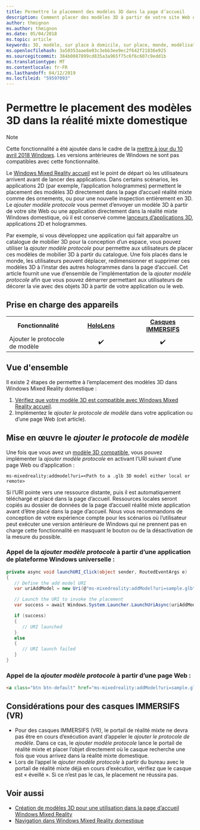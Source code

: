 ```yaml
---
title: Permettre le placement des modèles 3D dans la page d’accueil
description: Comment placer des modèles 3D à partir de votre site Web ou une application dans Windows Mixed Reality domestique
author: thmignon
ms.author: thmignon
ms.date: 05/04/2018
ms.topic: article
keywords: 3D, modèle, sur place à domicile, sur place, monde, modélisation, réalité mixte domestique, web, application
ms.openlocfilehash: 3a50353aae8e03c3ebb3ee9ec2f642f21836e925
ms.sourcegitcommit: 384b0087899cd835a3a965f75c6f6c607c9edd1b
ms.translationtype: MT
ms.contentlocale: fr-FR
ms.lasthandoff: 04/12/2019
ms.locfileid: "59597093"
---
```

# <a name="enable-placement-of-3d-models-in-the-mixed-reality-home"></a>Permettre le placement des modèles 3D dans la réalité mixte domestique

> [!NOTE]
> Cette fonctionnalité a été ajoutée dans le cadre de la [mettre à jour du 10 avril 2018 Windows](release-notes-april-2018.md). Les versions antérieures de Windows ne sont pas compatibles avec cette fonctionnalité.

Le [Windows Mixed Reality accueil](navigating-the-windows-mixed-reality-home.md) est le point de départ où les utilisateurs arrivent avant de lancer des applications. Dans certains scénarios, les applications 2D (par exemple, l’application hologrammes) permettent le placement des modèles 3D directement dans la page d’accueil réalité mixte comme des ornements, ou pour une nouvelle inspection entièrement en 3D. Le *ajouter modèle protocole* vous permet d’envoyer un modèle 3D à partir de votre site Web ou une application directement dans la réalité mixte Windows domestique, où il est conservé comme [lanceurs d’applications 3D](3d-app-launcher-design-guidance.md), applications 2D et hologrammes. 

Par exemple, si vous développez une application qui fait apparaître un catalogue de mobilier 3D pour la conception d’un espace, vous pouvez utiliser la *ajouter modèle protocole* pour permettre aux utilisateurs de placer ces modèles de mobilier 3D à partir du catalogue. Une fois placés dans le monde, les utilisateurs peuvent déplacer, redimensionner et supprimer ces modèles 3D à l’instar des autres hologrammes dans la page d’accueil. Cet article fournit une vue d’ensemble de l’implémentation de la *ajouter modèle protocole* afin que vous pouvez démarrer permettant aux utilisateurs de décorer la vie avec des objets 3D à partir de votre application ou le web.

## <a name="device-support"></a>Prise en charge des appareils

<table>
<tr>
<th>Fonctionnalité</th><th style="width:150px"> <a href="hololens-hardware-details.md">HoloLens</a></th><th style="width:150px"> <a href="immersive-headset-hardware-details.md">Casques IMMERSIFS</a></th>
</tr><tr>
<td>Ajouter le protocole de modèle</td><td style="text-align: center;"> ✔️</td><td style="text-align: center;"> ✔️</td>
</tr>
</table>

## <a name="overview"></a>Vue d'ensemble

Il existe 2 étapes de permettre à l’emplacement des modèles 3D dans Windows Mixed Reality domestique :
1. [Vérifiez que votre modèle 3D est compatible avec Windows Mixed Reality accueil](creating-3d-models-for-use-in-the-windows-mixed-reality-home.md).
2. Implémentez le *ajouter le protocole de modèle* dans votre application ou d’une page Web (cet article).

## <a name="implementing-the-add-model-protocol"></a>Mise en œuvre le *ajouter le protocole de modèle*

Une fois que vous avez un [modèle 3D compatible](creating-3d-models-for-use-in-the-windows-mixed-reality-home.md), vous pouvez implémenter la *ajouter modèle protocole* en activant l’URI suivant d’une page Web ou d’application :

```
ms-mixedreality:addmodel?uri=<Path to a .glb 3D model either local or remote>
```

Si l’URI pointe vers une ressource distante, puis il est automatiquement téléchargé et placé dans la page d’accueil. Ressources locales seront copiés au dossier de données de la page d’accueil réalité mixte application avant d’être placé dans la page d’accueil. Nous vous recommandons de conception de votre expérience compte pour les scénarios où l’utilisateur peut exécuter une version antérieure de Windows qui ne prennent pas en charge cette fonctionnalité en masquant le bouton ou de la désactivation de la mesure du possible. 

### <a name="invoking-the-add-model-protocol-from-a-universal-windows-platform-app"></a>Appel de la *ajouter modèle protocole* à partir d’une application de plateforme Windows universelle :

```C#
private async void launchURI_Click(object sender, RoutedEventArgs e)
{
   // Define the add model URI
   var uriAddModel = new Uri(@"ms-mixedreality:addModel?uri=sample.glb");

   // Launch the URI to invoke the placement
   var success = await Windows.System.Launcher.LaunchUriAsync(uriAddModel);

   if (success)
   {
      // URI launched
   }
   else
   {
      // URI launch failed
   }
}
```

### <a name="invoking-the-add-model-protocol-from-a-webpage"></a>Appel de la *ajouter modèle protocole* à partir d’une page Web :

```html
<a class="btn btn-default" href="ms-mixedreality:addModel?uri=sample.glb"> Place 3D Model </a>
```

## <a name="considerations-for-immersive-vr-headsets"></a>Considérations pour des casques IMMERSIFS (VR)

* Pour des casques IMMERSIFS (VR), le portail de réalité mixte ne devra pas être en cours d’exécution avant d’appeler le *ajouter le protocole de modèle*. Dans ce cas, le *ajouter modèle protocole* lance le portail de réalité mixte et placer l’objet directement où le casque recherche une fois que vous arrivez dans la réalité mixte domestique. 
* Lors de l’appel le *ajouter modèle protocole* à partir du bureau avec le portail de réalité mixte déjà en cours d’exécution, vérifiez que le casque est « éveillé ». Si ce n’est pas le cas, le placement ne réussira pas. 

## <a name="see-also"></a>Voir aussi

* [Création de modèles 3D pour une utilisation dans la page d’accueil Windows Mixed Reality](creating-3d-models-for-use-in-the-windows-mixed-reality-home.md)
* [Navigation dans Windows Mixed Reality domestique](navigating-the-windows-mixed-reality-home.md)
